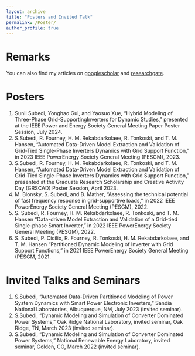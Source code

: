 ```yaml
---
layout: archive
title: "Posters and Invited Talk"
permalink: /Poster/
author_profile: true
---
```



Remarks
======
You can also find my articles on [googlescholar](https://scholar.google.com/citations?user=9xWMbXoAAAAJ&hl=en&oi=ao) and [researchgate](https://www.researchgate.net/profile/Sunil-Subedi?ev=hdr_xprf).

Posters
======
1. Sunil Subedi, Yonghao Gui, and Yaosuo Xue, “Hybrid Modeling of Three-Phase Grid-SupportingInverters for Dynamic Studies,” presented at the IEEE Power and Energy Society General Meeting Paper Poster Session, July 2024.
1. S.Subedi, R. Fourney, H. M. Rekabdarkolaee, R. Tonkoski, and T. M. Hansen, “Automated Data-Driven Model Extraction and Validation of Grid-Tied Single-Phase Inverters Dynamics with Grid Support Function,” in 2023 IEEE PowerEnergy Society General Meeting (PESGM), 2023.
1. S.Subedi, R. Fourney, H. M. Rekabdarkolaee, R. Tonkoski, and T. M. Hansen, “Automated Data-Driven Model Extraction and Validation of Grid-Tied Single-Phase Inverters Dynamics with Grid Support Function,” presented at the Graduate Research Scholarship and Creative Activity Day (GRSCAD) Poster Session, April 2023.
1. M. Blonsky, S. Subedi, and B. Mather, “Assessing the technical potential of fast frequency response in grid-supportive loads,” in 2022 IEEE PowerEnergy Society General Meeting (PESGM), 2022.
1. S. Subedi, R. Fourney, H. M. Rekabdarkolaee, R. Tonkoski, and T. M. Hansen “Data-driven Model Extraction and Validation of a Grid-tied Single-phase Smart Inverter,” in 2022 IEEE PowerEnergy Society General Meeting (PESGM), 2022.
1. S. Subedi, P. Cicilio, R. Fourney, R. Tonkoski, H. M. Rekabdarkolaee, and T. M. Hansen “Partitioned Dynamic Modeling of Inverter with Grid Support Functions,” in 2021 IEEE PowerEnergy Society General Meeting (PESGM, 2021.


Invited Talks and Seminars
======

1. S.Subedi, “Automated Data-Driven Partitioned Modeling of Power System Dynamics
with Smart Power Electronic Inverters,” Sandia National Laboratories,
Albuquerque, NM, July 2023 (invited seminar).
1. S.Subedi, “Dynamic Modeling and Simulation of Converter Dominated Power
Systems,” Oak Ridge National Laboratory, invited seminar, Oak Ridge, TN, March 2023 (invited seminar).
1. S.Subedi, “Dynamic Modeling and Simulation of Converter Dominated Power
Systems,” National Renewable Energy Laboratory, invited seminar, Golden, CO, March 2022 (invited seminar).




